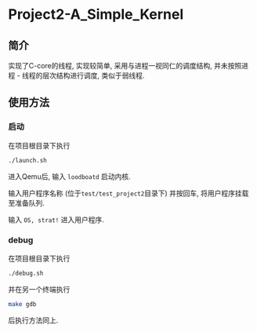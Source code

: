 # Project2-A_Simple_Kernel

## 简介

实现了C-core的线程, 实现较简单, 采用与进程一视同仁的调度结构, 并未按照进程 - 线程的层次结构进行调度, 类似于弱线程.

## 使用方法

### 启动

在项目根目录下执行

```bash
./launch.sh
```

进入Qemu后, 输入 `loodboatd` 启动内核.

输入用户程序名称 (位于`test/test_project2`目录下) 并按回车, 将用户程序挂载至准备队列.

输入 `OS, strat!` 进入用户程序.

### debug

在项目根目录下执行

```bash
./debug.sh
```

并在另一个终端执行

```bash
make gdb
```

后执行方法同上.
